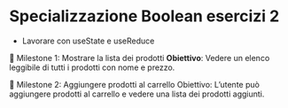 # Specializzazione Boolean esercizi 2

- Lavorare con useState e useReduce

📌 Milestone 1: Mostrare la lista dei prodotti **Obiettivo**: Vedere un elenco leggibile di tutti i prodotti con nome e prezzo.

📌 Milestone 2: Aggiungere prodotti al carrello
Obiettivo: L’utente può aggiungere prodotti al carrello e vedere una lista dei prodotti aggiunti.

